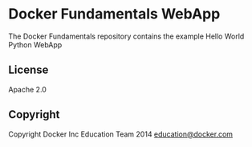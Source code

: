 Docker Fundamentals WebApp
========================== 

The Docker Fundamentals repository contains the example Hello World Python WebApp

## License

Apache 2.0

## Copyright

Copyright Docker Inc Education Team 2014 <education@docker.com>
